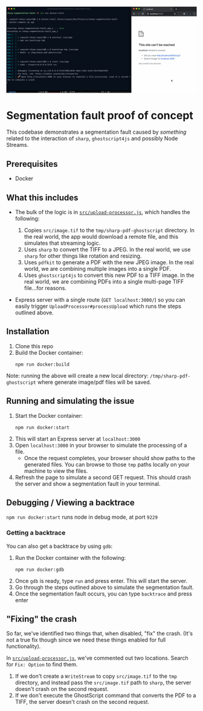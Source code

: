 ![](.github/seg-fault.gif)

# Segmentation fault proof of concept

This codebase demonstrates a segmentation fault caused by _something_ related to the interaction of `sharp`, `ghostscript4js` and possibly Node Streams.

## Prerequisites

- Docker

## What this includes

- The bulk of the logic is in [`src/upload-processor.js`](src/upload-processor.js), which handles the following:
    1. Copies `src/image.tif` to the `tmp/sharp-pdf-ghostscript` directory. In the real world, the app would download a remote file, and this simulates that streaming logic.
    1. Uses `sharp` to convert the TIFF to a JPEG. In the real world, we use `sharp` for other things like rotation and resizing.
    1. Uses `pdfkit` to generate a PDF with the new JPEG image. In the real world, we are combining multiple images into a single PDF.
    1. Uses `ghostscript4js` to convert this new PDF to a TIFF image. In the real world, we are combining PDFs into a single multi-page TIFF file...for reasons.

- Express server with a single route (`GET localhost:3000/`) so you can easily trigger `UploadProcessor#processUpload` which runs the steps outlined above.

## Installation

1. Clone this repo
1. Build the Docker container:
    ```
    npm run docker:build
    ```

Note: running the above will create a new local directory: `/tmp/sharp-pdf-ghostscript` where generate image/pdf files will be saved.

## Running and simulating the issue

1. Start the Docker container:
    ```
    npm run docker:start
    ```
1. This will start an Express server at `localhost:3000`
1. Open `localhost:3000` in your browser to simulate the processing of a file.
    - Once the request completes, your browser should show paths to the generated files. You can browse to those `tmp` paths locally on your machine to view the files.
1. Refresh the page to simulate a second GET request. This should crash the server and show a segmentation fault in your terminal.

## Debugging / Viewing a backtrace

`npm run docker:start` runs node in debug mode, at port `9229`

### Getting a backtrace

You can also get a backtrace by using `gdb`:

1. Run the Docker container with the following:
    ```
    npm run docker:gdb
    ```
1. Once `gdb` is ready, type `run` and press enter. This will start the server.
1. Go through the steps outlined above to simulate the segmentation fault.
1. Once the segmentation fault occurs, you can type `backtrace` and press enter

## "Fixing" the crash

So far, we've identified two things that, when disabled, "fix" the crash. (It's not a true fix though since we need these things enabled for full functionality).

In [`src/upload-processor.js`](src/upload-processor.js), we've commented out two locations. Search for `Fix: Option` to find them.

1. If we don't create a `WriteStream` to copy `src/image.tif` to the `tmp` directory, and instead pass the `src/image.tif` path to `sharp`, the server doesn't crash on the second request.
1. If we don't execute the GhostScript command that converts the PDF to a TIFF, the server doesn't crash on the second request.
